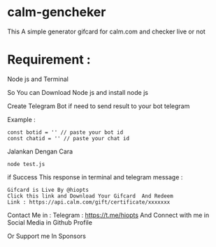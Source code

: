 # calm-gencheker
This A simple generator gifcard for calm.com and checker live or not

# Requirement :
Node js and Terminal 

So You can Download Node js and install node js 

Create Telegram Bot if need to send result to your bot telegram

Example :

```
const botid = '' // paste your bot id
const chatid = '' // paste your chat id

```

Jalankan Dengan Cara 

```
node test.js

```

if Success This response in terminal and telegram message :
```
Gifcard is Live By @hiopts
Click this link and Download Your Gifcard  And Redeem
Link : https://api.calm.com/gift/certificate/xxxxxxx

```
Contact Me in :
Telegram : https://t.me/hiopts 
And Connect with me in Social Media in Github Profile 

Or Support me In Sponsors 
